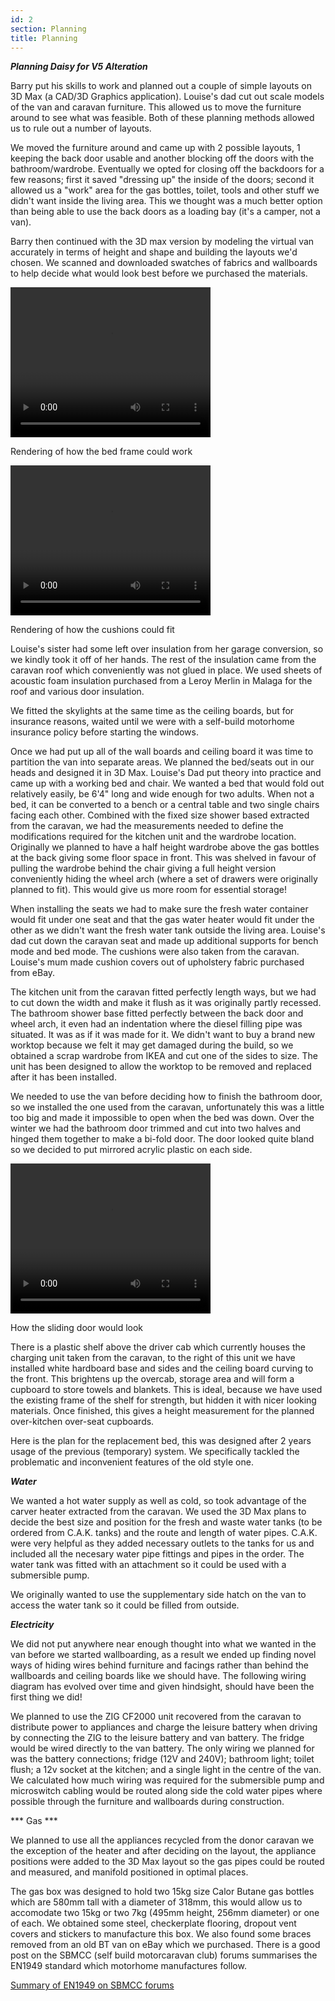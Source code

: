 ```yaml
---
id: 2
section: Planning
title: Planning
---
```


***Planning Daisy for V5 Alteration***

Barry put his skills to work and planned out a couple of simple layouts on 3D Max (a CAD/3D Graphics application). Louise's dad cut out scale models of the van and caravan furniture. This allowed us to move the furniture around to see what was feasible. Both of these planning methods allowed us to rule out a number of layouts.

<div class="flickrslideshow" data-ids="[6869275647, 6869275739, 6869275837, 6869275909, 6871800115, 6871800017]">
</div>

We moved the furniture around and came up with 2 possible layouts, 1 keeping the back door usable and another blocking off the doors with the bathroom/wardrobe. Eventually we opted for closing off the backdoors for a few reasons; first it saved "dressing up" the inside of the doors; second it allowed us a "work" area for the gas bottles, toilet, tools and other stuff we didn't want inside the living area. This we thought was a much better option than being able to use the back doors as a loading bay (it's a camper, not a van).
  
<div class="flickrslideshow" data-ids="[6869555761]">
</div>

Barry then continued with the 3D max version by modeling the virtual van accurately in terms of height and shape and building the layouts we'd chosen. We scanned and downloaded swatches of fabrics and wallboards to help decide what would look best before we purchased the materials.

<div class="flickrslideshow" data-ids="[6869286081, 6869288555]">
</div>

<div class="media">
	<div class="video">
		<video controls="controls" width="320" height="240">
			<source type="video/mp4" src="videos/beddesignframe.mp4">
			<source type="video/ogg" src="videos/beddesignframe.ogv">
			Your browser does not support the video tag.
		</video>
		<p>Rendering of how the bed frame could work</p>
	</div>
	<div class="video">
		<video controls="controls" width="320" height="240">
			<source type="video/mp4" src="videos/beddesignwithcushions.mp4">
			<source type="video/ogg" src="videos/beddesignwithcushions.ogv">
			Your browser does not support the video tag.
		</video>
		<p>Rendering of how the cushions could fit</p>
	</div>
</div>

Louise's sister had some left over insulation from her garage conversion, so we kindly took it off of her hands. The rest of the insulation came from the caravan roof which conveniently was not glued in place. We used sheets of acoustic foam insulation purchased from a Leroy Merlin in Malaga for the roof and various door insulation.

We fitted the skylights at the same time as the ceiling boards, but for insurance reasons, waited until we were with a self-build motorhome insurance policy before starting the windows.

Once we had put up all of the wall boards and ceiling board it was time to partition the van into separate areas. We planned the bed/seats out in our heads and designed it in 3D Max. Louise's Dad put theory into practice and came up with a working bed and chair. We wanted a bed that would fold out relatively easily, be 6'4" long and wide enough for two adults. When not a bed, it can be converted to a bench or a central table and two single chairs facing each other. Combined with the fixed size shower based extracted from the caravan, we had the measurements needed to define the modifications required for the kitchen unit and the wardrobe location. Originally we planned to have a half height wardrobe above the gas bottles at the back giving some floor space in front. This was shelved in favour of pulling the wardrobe behind the chair giving a full height version conveniently hiding the wheel arch (where a set of drawers were originally planned to fit). This would give us more room for essential storage!

<div class="flickrslideshow" data-ids="[6869288837, 6869288175, 6869288083, 6869288001]">
</div>

When installing the seats we had to make sure the fresh water container would fit under one seat and that the gas water heater would fit under the other as we didn't want the fresh water tank outside the living area. Louise's dad cut down the caravan seat and made up additional supports for bench mode and bed mode. The cushions were also taken from the caravan. Louise's mum made cushion covers out of upholstery fabric purchased from eBay.

The kitchen unit from the caravan fitted perfectly length ways, but we had to cut down the width and make it flush as it was originally partly recessed. The bathroom shower base fitted perfectly between the back door and wheel arch, it even had an indentation where the diesel filling pipe was situated. It was as if it was made for it. We didn't want to buy a brand new worktop because we felt it may get damaged during the build, so we obtained a scrap wardrobe from IKEA and cut one of the sides to size. The unit has been designed to allow the worktop to be removed and replaced after it has been installed.

We needed to use the van before deciding how to finish the bathroom door, so we installed the one used from the caravan, unfortunately this was a little too big and made it impossible to open when the bed was down. Over the winter we had the bathroom door trimmed and cut into two halves and hinged them together to make a bi-fold door. The door looked quite bland so we decided to put mirrored acrylic plastic on each side.

<div class="flickrslideshow" data-ids="[6869289155, 6869289299]">
</div>

<div class="media">
	<div class="video">
		<video controls="controls" width="320" height="240">
			<source type="video/mp4" src="videos/slidingdoor.mp4">
			<source type="video/ogg" src="videos/slidingdoor.ogv">
			Your browser does not support the video tag.
		</video>
		<p>How the sliding door would look</p>
	</div>
</div>

There is a plastic shelf above the driver cab which currently houses the charging unit taken from the caravan, to the right of this unit we have installed white hardboard base and sides and the ceiling board curving to the front. This brightens up the overcab, storage area and will form a cupboard to store towels and blankets. This is ideal, because we have used the existing frame of the shelf for strength, but hidden it with nicer looking materials. Once finished, this gives a height measurement for the planned over-kitchen over-seat cupboards.

<div class="flickrslideshow" data-ids="[6869555313, 6869555639, 6869555551, 6869555433]">
</div>

Here is the plan for the replacement bed, this was designed after 2 years usage of the previous (temporary) system. We specifically tackled the problematic and inconvenient features of the old style one.

<div class="flickrslideshow" data-ids="[6870784953, 6869556157, 6869556457, 6869556783, 6869557041, 7728041870]">
</div>

***Water***

We wanted a hot water supply as well as cold, so took advantage of the carver heater extracted from the caravan. We used the 3D Max plans to decide the best size and position for the fresh and waste water tanks (to be ordered from C.A.K. tanks) and the route and length of water pipes. C.A.K. were very helpful as they added necessary outlets to the tanks for us and included all the necesary water pipe fittings and pipes in the order. The water tank was fitted with an attachment so it could be used with a submersible pump. 

<div class="flickrslideshow" data-ids="[6872259095,6872258947,6872258773,6872258619]">
</div>

We originally wanted to use the supplementary side hatch on the van to access the water tank so it could be filled from outside.

<div class="flickrslideshow" data-ids="[6869287661]">
</div>

***Electricity***

We did not put anywhere near enough thought into what we wanted in the van before we started wallboarding, as a result we ended up finding novel ways of hiding wires behind furniture and facings rather than behind the wallboards and ceiling boards like we should have. The following wiring diagram has evolved over time and given hindsight, should have been the first thing we did! 

<div class="flickrslideshow" data-ids="[7425184558]">
</div>

We planned to use the ZIG CF2000 unit recovered from the caravan to distribute power to appliances and charge the leisure battery when driving by connecting the ZIG to the leisure battery and van battery. The fridge would be wired directly to the van battery. The only wiring we planned for was the battery connections; fridge (12V and 240V); bathroom light; toilet flush; a 12v socket at the kitchen; and a single light in the centre of the van. We calculated how much wiring was required for the submersible pump and microswitch cabling would be routed along side the cold water pipes where possible through the furniture and wallboards during construction. 

*** Gas ***

We planned to use all the appliances recycled from the donor caravan we the exception of the heater and after deciding on the layout, the appliance positions were added to the 3D Max layout so the gas pipes could be routed and measured, and manifold positioned in optimal places. 

<div class="flickrslideshow" data-ids="[6872258467]">
</div>

The gas box was designed to hold two 15kg size Calor Butane gas bottles which are 580mm tall with a diameter of 318mm, this would allow us to accomodate two 15kg or two 7kg (495mm height, 256mm diameter) or one of each. We obtained some steel, checkerplate flooring, dropout vent covers and stickers to manufacture this box. We also found some braces removed from an old BT van on eBay which we purchased. There is a good post on the SBMCC (self build motorcaravan club) forums summarises the EN1949 standard which motorhome manufactures follow. 

[Summary of EN1949 on SBMCC forums](http://sbmcc.co.uk/forum/index.php?showtopic=18543 "Summary of EN1949 on SBMCC forums")